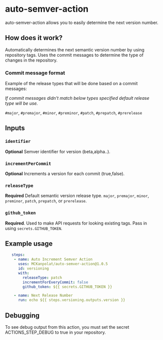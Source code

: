 
# auto-semver-action
auto-semver-action allows you to easily determine the next version number.

## How does it work?
Automatically determines the next semantic version number by using repository tags. Uses the commit messages to determine the type of changes in the repository. 

### Commit message format
Example of the release types that will be done based on a commit messages:

*If commit messages didn't match below types specified default release type will be use.*

`#major`, `#premajor`, `#minor`, `#preminor`, `#patch`, `#prepatch`, `#prerelease`

## Inputs

### `identifier`

**Optional** Semver identifier for version (beta,alpha..).

### `incrementPerCommit`

**Optional** Increments a version for each commit (true,false).

### `releaseType`

**Required** Default semantic version release type.
`major`, `premajor`, `minor`, `preminor`, `patch`, `prepatch`, or `prerelease`.

### `github_token`

**Required**. Used to make API requests for looking existing tags. Pass in using `secrets.GITHUB_TOKEN`.

## Example usage

```yaml
   steps:
    - name: Auto Increment Semver Action
      uses: MCKanpolat/auto-semver-action@1.0.5
      id: versioning
      with:
        releaseType: patch 
        incrementForEveryCommit: false
        github_token: ${{ secrets.GITHUB_TOKEN }}

    - name: Next Release Number
      run: echo ${{ steps.versioning.outputs.version }}
```

## Debugging
To see debug output from this action, you must set the secret ACTIONS_STEP_DEBUG to true in your repository. 
